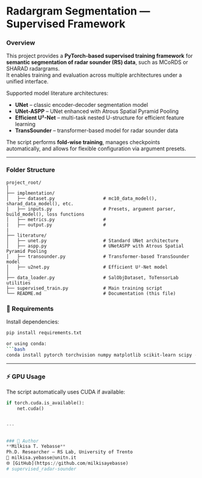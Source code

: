 #  Radargram Segmentation — Supervised Framework

###  Overview
This project provides a **PyTorch-based supervised training framework** for **semantic segmentation of radar sounder (RS) data**, such as MCoRDS or SHARAD radargrams.  
It enables training and evaluation across multiple architectures under a unified interface.

Supported model  literature architectures:

-  **UNet** – classic encoder-decoder segmentation model  
-  **UNet-ASPP** – UNet enhanced with Atrous Spatial Pyramid Pooling  
-  **Efficient U²-Net** – multi-task nested U-structure for efficient feature learning  
-  **TransSounder** – transformer-based model for radar sounder data  

The script performs **fold-wise training**, manages checkpoints automatically, and allows for flexible configuration via argument presets.

---

###  Folder Structure
```
project_root/
│
├── implmentation/
│   ├── dataset.py                  # mc10_data_model(), sharad_data_model(), etc.
│   ├── inputs.py                   # Presets, argument parser, build_model(), loss functions
│   ├── metrics.py                  # 
|   ├── output.py                   #
|
├── literature/
│   ├── unet.py                     # Standard UNet architecture
│   ├── aspp.py                     # UNetASPP with Atrous Spatial Pyramid Pooling
│   ├── transounder.py              # Transformer-based TransSounder model
│   ├── u2net.py                    # Efficient U²-Net model
│
├── data_loader.py                  # SalObjDataset, ToTensorLab utilities
├── supervised_train.py             # Main training script 
└── README.md                       # Documentation (this file)
```


### 🧮 Requirements
Install dependencies:
```bash
pip install requirements.txt

or using conda:
```bash
conda install pytorch torchvision numpy matplotlib scikit-learn scipy -c pytorch
```

---

### ⚡ GPU Usage
The script automatically uses CUDA if available:
```python
if torch.cuda.is_available():
    net.cuda()


---


### 👤 Author
**Milkisa T. Yebasse**  
Ph.D. Researcher — RS Lab, University of Trento  
📧 milkisa.yebasse@unitn.it  
🌐 [GitHub](https://github.com/milkisayebasse)
# supervised_radar-sounder

